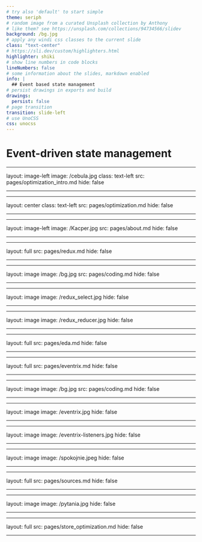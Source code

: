 ```yaml
---
# try also 'default' to start simple
theme: seriph
# random image from a curated Unsplash collection by Anthony
# like them? see https://unsplash.com/collections/94734566/slidev
background: /bg.jpg
# apply any windi css classes to the current slide
class: "text-center"
# https://sli.dev/custom/highlighters.html
highlighter: shiki
# show line numbers in code blocks
lineNumbers: false
# some information about the slides, markdown enabled
info: |
  ## Event based state management
# persist drawings in exports and build
drawings:
  persist: false
# page transition
transition: slide-left
# use UnoCSS
css: unocss
---
```


# Event-driven state management

<div class="abs-br m-6 flex gap-2">
  <a href="https://github.com/kacper-szewczyk/event-driven-state-management" target="_blank" alt="GitHub"
    class="text-xl slidev-icon-btn opacity-50 !border-none !hover:text-white">
    <carbon-logo-github />
  </a>
</div>

<!--
The last comment block of each slide will be treated as slide notes. It will be visible and editable in Presenter Mode along with the slide. [Read more in the docs](https://sli.dev/guide/syntax.html#notes)
-->

---
layout: image-left
image: /cebula.jpg
class: text-left
src: pages/optimization_intro.md
hide: false

---

---
layout: center
class: text-left
src: pages/optimization.md
hide: false

---

---
layout: image-left
image: /Kacper.jpg
src: pages/about.md
hide: false

---

---
layout: full
src: pages/redux.md
hide: false

---

---
layout: image
image: /bg.jpg
src: pages/coding.md
hide: false

---

---
layout: image
image: /redux_select.jpg
hide: false

---


---
layout: image
image: /redux_reducer.jpg
hide: false

---

---
layout: full
src: pages/eda.md
hide: false

---

---
layout: full
src: pages/eventrix.md
hide: false

---

---
layout: image
image: /bg.jpg
src: pages/coding.md
hide: false

---

---
layout: image
image: /eventrix.jpg
hide: false

---

---
layout: image
image: /eventrix-listeners.jpg
hide: false

---

---
layout: image
image: /spokojnie.jpeg
hide: false

---

---
layout: full
src: pages/sources.md
hide: false

---

---
layout: image
image: /pytania.jpg
hide: false

---

---
layout: full
src: pages/store_optimization.md
hide: false

---

